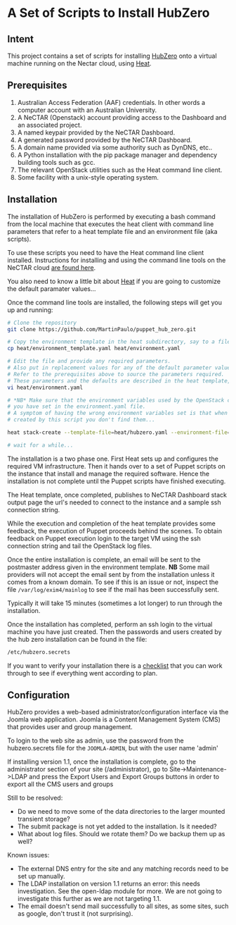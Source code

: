 A Set of Scripts to Install HubZero
===================================

Intent
------
This project contains a set of scripts for installing [HubZero](https://hubzero.org) onto a virtual machine
running on the Nectar cloud, using [Heat](https://support.rc.nectar.org.au/docs/heat).

Prerequisites
-------------

1. Australian Access Federation (AAF) credentials. In other words a computer account with an Australian University.
2. A NeCTAR (Openstack) account providing access to the Dashboard and an associated project.
3. A named keypair provided by the NeCTAR Dashboard.
4. A generated password provided by the NeCTAR Dashboard.
5. A domain name provided via some authority such as DynDNS, etc..
6. A Python installation with the pip package manager and dependency building tools such as gcc.
7. The relevant OpenStack utilities such as the Heat command line client.
8. Some facility with a unix-style operating system.

Installation
------------

The installation of HubZero is performed by executing a bash command from
the local machine that executes the heat client with command line parameters
that refer to a heat template file and an environment file (aka scripts).

To use these scripts you need to have the Heat command line client installed. Instructions for installing and using
the command line tools on the NeCTAR cloud [are found here](https://support.rc.nectar.org.au/docs/installing-command-line-tools).

You also need to know a little bit about [Heat](https://support.rc.nectar.org.au/docs/heat) if you are
going to customize the default paramater values...

Once the command line tools are installed, the following steps will get you up and running:

```bash
# Clone the repository
git clone https://github.com/MartinPaulo/puppet_hub_zero.git

# Copy the environment template in the heat subdirectory, say to a file named 'environment.yaml'
cp heat/environment_template.yaml heat/environment.yaml

# Edit the file and provide any required parameters.
# Also put in replacement values for any of the default parameter values that are not acceptable.
# Refer to the prerequisites above to source the parameters required.
# These parameters and the defaults are described in the heat template, heat/hubzero.yaml
vi heat/environment.yaml

# *NB* Make sure that the environment variables used by the OpenStack command line clients are the same as the ones
# you have set in the environment.yaml file.
# A symptom of having the wrong environment variables set is that when you look in the dashboard for the resources 
# created by this script you don't find them...

heat stack-create --template-file=heat/hubzero.yaml --environment-file=heat/environment.yaml stackName

# wait for a while...
```

The installation is a two phase one. First Heat sets up and configures the required VM infrastructure. Then it hands
over to a set of Puppet scripts on the instance that install and manage the required software. Hence the installation
is not complete until the Puppet scripts have finished executing.

The Heat template, once completed, publishes to NeCTAR Dashboard stack output page
the url's needed to connect to the instance and a sample ssh connection string.

While the execution and completion of the heat template provides some feedback,
the execution of Puppet proceeds behind the scenes. 
To obtain feedback on Puppet execution login to the target VM using the ssh connection string
and tail the OpenStack log files.

Once the entire installation is complete, an email will be sent to the postmaster address given in the environment 
template. 
**NB** Some mail providers will not accept the email sent by from the installation unless it comes from a known domain.
To see if this is an issue or not, inspect the file `/var/log/exim4/mainlog` to see if the mail has been successfully
sent.

Typically it will take 15 minutes (sometimes a lot longer) to run through the installation.

Once the installation has completed, perform an ssh login to the virtual machine you have just created.
Then the passwords and users created by the hub zero installation can be found in the file:

```bash
/etc/hubzero.secrets
```

If you want to verify your installation there is a [checklist](doc/succesfull_deployment_checklist.md) that you can
work through to see if everything went according to plan.

Configuration
-------------

HubZero provides a web-based administrator/configuration interface via the Joomla web application.
Joomla is a Content Management System (CMS) that provides user and group management.

To login to the web site as admin, use the password from the hubzero.secrets file for the `JOOMLA-ADMIN`, but with the
user name 'admin'

If installing version 1.1, once the installation is complete, go to the administrator section of your site
(/administrator), go to Site->Maintenance->LDAP and press the Export Users and Export Groups buttons
in order to export all the CMS users and groups

Still to be resolved:
- Do we need to move some of the data directories to the larger mounted transient storage?
- The submit package is not yet added to the installation. Is it needed?
- What about log files. Should we rotate them? Do we backup them up as well?

Known issues:
- The external DNS entry for the site and any matching records need to be set up manually.
- The LDAP installation on version 1.1 returns an error: this needs investigation. See the open-ldap module for more.
  We are not going to investigate this further as we are not targeting 1.1.
- The email doesn't send mail successfully to all sites, as some sites, such as google, don't trust it (not surprising).